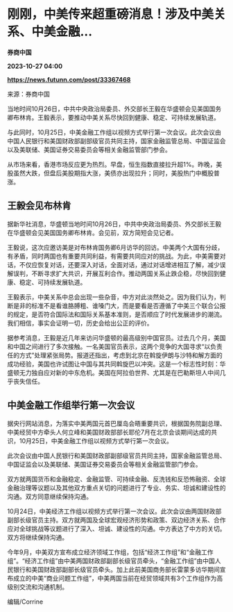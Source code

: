 # 刚刚，中美传来超重磅消息！涉及中美关系、中美金融...
**券商中国**

**2023-10-27 04:00**

**https://news.futunn.com/post/33367468**

来源：券商中国

当地时间10月26日，中共中央政治局委员、外交部长王毅在华盛顿会见美国国务卿布林肯。王毅表示，要推动中美关系尽快回到健康、稳定、可持续发展轨道。

与此同时，10月25日，中美金融工作组以视频方式举行第一次会议。此次会议由中国人民银行和美国财政部副部级官员共同主持，国家金融监管总局、中国证监会以及美联储、美国证券交易委员会等相关金融监管部门参会。

从市场来看，香港市场反应更为热烈。早盘，恒生指数直接拉升超1%。昨晚，美股虽然大跌，但盘后美股期指大涨，美债亦出现拉升；同时，美股热门中概股普涨。

王毅会见布林肯
-------

据新华社消息，华盛顿当地时间10月26日，中共中央政治局委员、外交部长王毅在华盛顿会见美国国务卿布林肯。会见前，双方简短会见记者。

王毅说，这次应邀访美是对布林肯国务卿6月访华的回访。中美两个大国有分歧，有矛盾，同时两国也有重要共同利益，有需要共同应对的挑战。为此，中美需要对话，不仅应恢复对话，还要深入对话，全面对话，通过对话增进相互了解，减少误解误判，不断寻求扩大共识，开展互利合作。推动两国关系止跌企稳，尽快回到健康、稳定、可持续发展轨道。

王毅表示，中美关系中总会出现一些杂音，中方对此淡然处之。因为我们认为，判断是非的标准不是看谁胳膊粗、谁嗓门大，而是要看是否遵循了中美三个联合公报的规定，是否符合国际法和国际关系基本准则，是否顺应了时代发展进步的潮流。我们相信，事实会证明一切，历史会给出公正的评价。

据参考消息，王毅是近几年来访问华盛顿的最高级别中国官员。过去几个月，美国和中国之间进行了多次接触。一名美国官员表示，这两个竞争的大国寻求“以负责任的方式”处理紧张局势。报道还指出，考虑到北京在斡旋伊朗与沙特和解方面的成功经验，美国也许试图让中国与其共同斡旋巴以冲突。这是一个标志性时刻：华盛顿无力独自应对新的中东危机。美国在阿拉伯世界、尤其是在巴勒斯坦人中间几乎丧失信任。

中美金融工作组举行第一次会议
--------------

据央行网站消息，为落实中美两国元首巴厘岛会晤重要共识，根据国务院副总理、中美经贸中方牵头人何立峰和美国财政部部长耶伦7月在北京会谈期间达成的共识，10月25日，中美金融工作组以视频方式举行第一次会议。

此次会议由中国人民银行和美国财政部副部级官员共同主持，国家金融监管总局、中国证监会以及美联储、美国证券交易委员会等相关金融监管部门参会。

双方就两国货币和金融稳定、金融监管、可持续金融、反洗钱和反恐怖融资、全球金融治理等议题以及其他双方重点关切的问题进行了专业、务实、坦诚和建设性的沟通。双方同意继续保持沟通。

10月24日，中美经济工作组以视频方式举行第一次会议。此次会议由两国财政部副部长级官员主持。双方就两国及全球宏观经济形势和政策、双边经济关系、合作应对全球挑战等议题进行了深入、坦诚、建设性的沟通。中方表达了中方的关切。双方将继续保持沟通。

今年9月，中美双方宣布成立经济领域工作组，包括“经济工作组”和“金融工作组”。“经济工作组”由中美两国财政部副部长级官员牵头，“金融工作组”由中国人民银行和美国财政部副部长级官员牵头。加上此前美国商务部长雷蒙多访华期间宣布成立的中美“商业问题工作组”，中美两国当前在经贸领域共有3个工作组作为高级别交流和沟通机制。

编辑/Corrine
